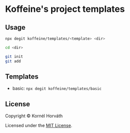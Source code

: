 # Koffeine's project templates

## Usage

```sh
npx degit koffeine/templates/<template> <dir>

cd <dir>

git init
git add
```

## Templates

- basic: `npx degit koffeine/templates/basic`

## License

Copyright © Kornél Horváth

Licensed under the [MIT License](https://raw.githubusercontent.com/koffeine/templates/master/LICENSE).